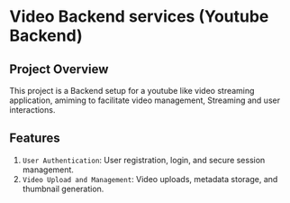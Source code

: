 # Video Backend services (Youtube Backend)

## Project Overview
This project is a Backend setup for a youtube like video streaming application, amiming to facilitate video management, Streaming and user interactions.

## Features
1. ``User Authentication``: User registration, login, and secure session management. 
2. ``Video Upload and Management``: Video uploads, metadata storage, and thumbnail generation.